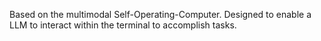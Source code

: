 Based on the multimodal Self-Operating-Computer. Designed to enable a LLM to interact within the terminal to accomplish tasks. 
